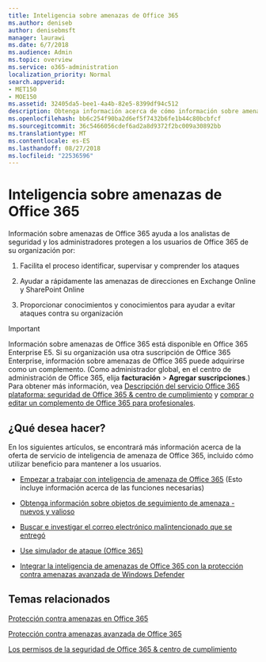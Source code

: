 ```yaml
---
title: Inteligencia sobre amenazas de Office 365
ms.author: deniseb
author: denisebmsft
manager: laurawi
ms.date: 6/7/2018
ms.audience: Admin
ms.topic: overview
ms.service: o365-administration
localization_priority: Normal
search.appverid:
- MET150
- MOE150
ms.assetid: 32405da5-bee1-4a4b-82e5-8399df94c512
description: Obtenga información acerca de cómo información sobre amenazas de Office 365 puede ayudar a investigar las amenazas contra su organización, responder a malware, suplantación de identidad y otros ataques que Office 365 ha detectado en su nombre y buscar los indicadores de amenaza. Información sobre amenazas está integrada en Office 365 E5 como una oferta de sistema de seguridad y cumplimiento de normas.
ms.openlocfilehash: bb6c254f90ba2d6ef5f7432b6fe1b44c80bcbfcf
ms.sourcegitcommit: 36c5466056cdef6ad2a8d9372f2bc009a30892bb
ms.translationtype: MT
ms.contentlocale: es-ES
ms.lasthandoff: 08/27/2018
ms.locfileid: "22536596"
---
```

# <a name="office-365-threat-intelligence"></a>Inteligencia sobre amenazas de Office 365

Información sobre amenazas de Office 365 ayuda a los analistas de seguridad y los administradores protegen a los usuarios de Office 365 de su organización por:
  
1. Facilita el proceso identificar, supervisar y comprender los ataques
    
2. Ayudar a rápidamente las amenazas de direcciones en Exchange Online y SharePoint Online
    
3. Proporcionar conocimientos y conocimientos para ayudar a evitar ataques contra su organización
    
> [!IMPORTANT]
> Información sobre amenazas de Office 365 está disponible en Office 365 Enterprise E5. Si su organización usa otra suscripción de Office 365 Enterprise, información sobre amenazas de Office 365 puede adquirirse como un complemento. (Como administrador global, en el centro de administración de Office 365, elija **facturación** \> **Agregar suscripciones**.) Para obtener más información, vea [Descripción del servicio Office 365 plataforma: seguridad de Office 365 &amp; centro de cumplimiento](https://technet.microsoft.com/en-us/library/dn933793.aspx) y [comprar o editar un complemento de Office 365 para profesionales](https://support.office.com/article/4e7b57d6-b93b-457d-aecd-0ea58bff07a6). 
  
## <a name="what-do-you-want-to-do"></a>¿Qué desea hacer?

En los siguientes artículos, se encontrará más información acerca de la oferta de servicio de inteligencia de amenaza de Office 365, incluido cómo utilizar beneficio para mantener a los usuarios.
  
- [Empezar a trabajar con inteligencia de amenaza de Office 365](get-started-with-ti.md) (Esto incluye información acerca de las funciones necesarias) 
    
- [Obtenga información sobre objetos de seguimiento de amenaza - nuevos y valioso](threat-trackers.md)
    
- [Buscar e investigar el correo electrónico malintencionado que se entregó](investigate-malicious-email-that-was-delivered.md)
    
- [Use simulador de ataque (Office 365)](attack-simulator.md)
    
- [Integrar la inteligencia de amenazas de Office 365 con la protección contra amenazas avanzada de Windows Defender](integrate-office-365-ti-with-wdatp.md)
    
## <a name="related-topics"></a>Temas relacionados

[Protección contra amenazas en Office 365](protect-against-threats.md)
  
[Protección contra amenazas avanzada de Office 365](office-365-atp.md)
  
[Los permisos de la seguridad de Office 365 &amp; centro de cumplimiento](permissions-in-the-security-and-compliance-center.md)
  


